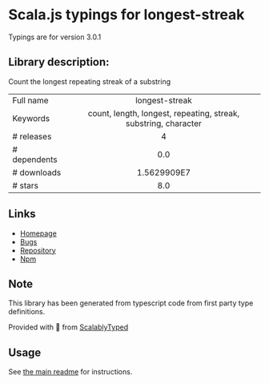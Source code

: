 
# Scala.js typings for longest-streak

Typings are for version 3.0.1

## Library description:
Count the longest repeating streak of a substring

|                    |                 |
| ------------------ | :-------------: |
| Full name          | longest-streak |
| Keywords           | count, length, longest, repeating, streak, substring, character |
| # releases         | 4 |
| # dependents       | 0.0 |
| # downloads        | 1.5629909E7 |
| # stars            | 8.0 |

## Links
- [Homepage](https://github.com/wooorm/longest-streak#readme)
- [Bugs](https://github.com/wooorm/longest-streak/issues)
- [Repository](https://github.com/wooorm/longest-streak)
- [Npm](https://www.npmjs.com/package/longest-streak)
    


## Note
This library has been generated from typescript code from first party type definitions.

Provided with :purple_heart: from [ScalablyTyped](https://github.com/oyvindberg/ScalablyTyped)

## Usage
See [the main readme](../../readme.md) for instructions.


